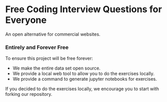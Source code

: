 # Free Coding Interview Questions for Everyone

An open alternative for commercial websites.

### Entirely and Forever Free

To ensure this project will be free forever:

* We make the entire data set open source.
* We provide a local web tool to allow you to do the exercises locally.
* We provide a command to generate jupyter notebooks for exercises.

If you decided to do the exercises locally, we encourage you to start with forking our repository.
